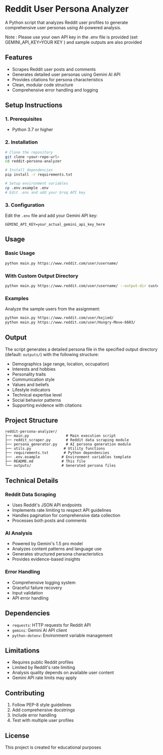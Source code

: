 # Reddit User Persona Analyzer

A Python script that analyzes Reddit user profiles to generate comprehensive user personas using AI-powered analysis.

Note : Please use your own API key in the .env file is provided (set GEMINI_API_KEY=YOUR KEY ) and sample outputs are also provided

## Features

- Scrapes Reddit user posts and comments
- Generates detailed user personas using Gemini AI API
- Provides citations for persona characteristics
- Clean, modular code structure
- Comprehensive error handling and logging

## Setup Instructions

### 1. Prerequisites

- Python 3.7 or higher


### 2. Installation

```bash
# Clone the repository
git clone <your-repo-url>
cd reddit-persona-analyzer

# Install dependencies
pip install -r requirements.txt

# Setup environment variables
cp .env.example .env
# Edit .env and add your Groq API key
```

### 3. Configuration

Edit the `.env` file and add your Gemini API key:

```
GEMINI_API_KEY=your_actual_gemini_api_key_here
```

## Usage

### Basic Usage

```bash
python main.py https://www.reddit.com/user/username/
```

### With Custom Output Directory

```bash
python main.py https://www.reddit.com/user/username/ --output-dir custom_output
```

### Examples

Analyze the sample users from the assignment:

```bash
python main.py https://www.reddit.com/user/kojied/
python main.py https://www.reddit.com/user/Hungry-Move-6603/
```

## Output

The script generates a detailed persona file in the specified output directory (default: `outputs/`) with the following structure:

- Demographics (age range, location, occupation)
- Interests and hobbies
- Personality traits
- Communication style
- Values and beliefs
- Lifestyle indicators
- Technical expertise level
- Social behavior patterns
- Supporting evidence with citations

## Project Structure

```
reddit-persona-analyzer/
├── main.py                 # Main execution script
├── reddit_scraper.py       # Reddit data scraping module
├── persona_generator.py    # AI persona generation module
├── utils.py               # Utility functions
├── requirements.txt       # Python dependencies
├── .env.example          # Environment variables template
├── README.md             # This file
└── outputs/              # Generated persona files
```

## Technical Details

### Reddit Data Scraping

- Uses Reddit's JSON API endpoints
- Implements rate limiting to respect API guidelines
- Handles pagination for comprehensive data collection
- Processes both posts and comments

### AI Analysis

- Powered by Gemini's 1.5 pro model
- Analyzes content patterns and language use
- Generates structured persona characteristics
- Provides evidence-based insights

### Error Handling

- Comprehensive logging system
- Graceful failure recovery
- Input validation
- API error handling

## Dependencies

- `requests`: HTTP requests for Reddit API
- `gemini`: Gemini AI API client
- `python-dotenv`: Environment variable management

## Limitations

- Requires public Reddit profiles
- Limited by Reddit's rate limiting
- Analysis quality depends on available user content
- Gemini API rate limits may apply

## Contributing

1. Follow PEP-8 style guidelines
2. Add comprehensive docstrings
3. Include error handling
4. Test with multiple user profiles

## License

This project is created for educational purposes 
